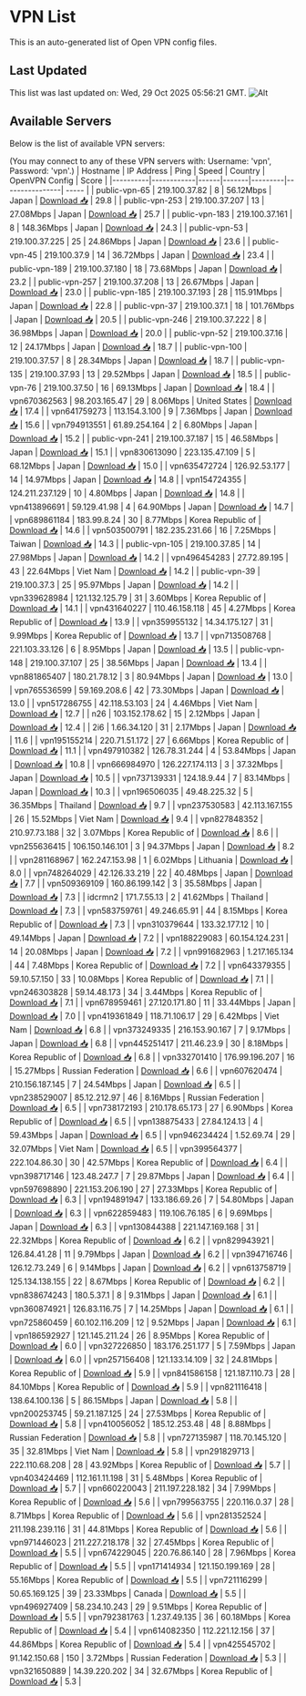 # VPN List

This is an auto-generated list of Open VPN config files.

## Last Updated

This list was last updated on: Wed, 29 Oct 2025 05:56:21 GMT.
![Alt](https://repobeats.axiom.co/api/embed/186b98318ef1479477931607c1ad7d823f12451f.svg "Repobeats analytics image")

## Available Servers

Below is the list of available VPN servers:

(You may connect to any of these VPN servers with: Username: 'vpn', Password: 'vpn'.)
| Hostname | IP Address | Ping | Speed | Country | OpenVPN Config | Score |
|----------|------------|------|-------|---------|----------------| ----- |
| public-vpn-65 | 219.100.37.82 | 8 | 56.12Mbps | Japan | [Download 📥](./configs/server_0_JP.ovpn) | 29.8 |
| public-vpn-253 | 219.100.37.207 | 13 | 27.08Mbps | Japan | [Download 📥](./configs/server_1_JP.ovpn) | 25.7 |
| public-vpn-183 | 219.100.37.161 | 8 | 148.36Mbps | Japan | [Download 📥](./configs/server_2_JP.ovpn) | 24.3 |
| public-vpn-53 | 219.100.37.225 | 25 | 24.86Mbps | Japan | [Download 📥](./configs/server_3_JP.ovpn) | 23.6 |
| public-vpn-45 | 219.100.37.9 | 14 | 36.72Mbps | Japan | [Download 📥](./configs/server_4_JP.ovpn) | 23.4 |
| public-vpn-189 | 219.100.37.180 | 18 | 73.68Mbps | Japan | [Download 📥](./configs/server_5_JP.ovpn) | 23.2 |
| public-vpn-257 | 219.100.37.208 | 13 | 26.67Mbps | Japan | [Download 📥](./configs/server_6_JP.ovpn) | 23.0 |
| public-vpn-185 | 219.100.37.193 | 28 | 115.91Mbps | Japan | [Download 📥](./configs/server_7_JP.ovpn) | 22.8 |
| public-vpn-37 | 219.100.37.1 | 18 | 101.76Mbps | Japan | [Download 📥](./configs/server_8_JP.ovpn) | 20.5 |
| public-vpn-246 | 219.100.37.222 | 8 | 36.98Mbps | Japan | [Download 📥](./configs/server_9_JP.ovpn) | 20.0 |
| public-vpn-52 | 219.100.37.16 | 12 | 24.17Mbps | Japan | [Download 📥](./configs/server_10_JP.ovpn) | 18.7 |
| public-vpn-100 | 219.100.37.57 | 8 | 28.34Mbps | Japan | [Download 📥](./configs/server_11_JP.ovpn) | 18.7 |
| public-vpn-135 | 219.100.37.93 | 13 | 29.52Mbps | Japan | [Download 📥](./configs/server_12_JP.ovpn) | 18.5 |
| public-vpn-76 | 219.100.37.50 | 16 | 69.13Mbps | Japan | [Download 📥](./configs/server_13_JP.ovpn) | 18.4 |
| vpn670362563 | 98.203.165.47 | 29 | 8.06Mbps | United States | [Download 📥](./configs/server_14_US.ovpn) | 17.4 |
| vpn641759273 | 113.154.3.100 | 9 | 7.36Mbps | Japan | [Download 📥](./configs/server_15_JP.ovpn) | 15.6 |
| vpn794913551 | 61.89.254.164 | 2 | 6.80Mbps | Japan | [Download 📥](./configs/server_16_JP.ovpn) | 15.2 |
| public-vpn-241 | 219.100.37.187 | 15 | 46.58Mbps | Japan | [Download 📥](./configs/server_17_JP.ovpn) | 15.1 |
| vpn830613090 | 223.135.47.109 | 5 | 68.12Mbps | Japan | [Download 📥](./configs/server_18_JP.ovpn) | 15.0 |
| vpn635472724 | 126.92.53.177 | 14 | 14.97Mbps | Japan | [Download 📥](./configs/server_19_JP.ovpn) | 14.8 |
| vpn154724355 | 124.211.237.129 | 10 | 4.80Mbps | Japan | [Download 📥](./configs/server_20_JP.ovpn) | 14.8 |
| vpn413896691 | 59.129.41.98 | 4 | 64.90Mbps | Japan | [Download 📥](./configs/server_21_JP.ovpn) | 14.7 |
| vpn689861184 | 183.99.8.24 | 30 | 8.77Mbps | Korea Republic of | [Download 📥](./configs/server_22_KR.ovpn) | 14.6 |
| vpn503500791 | 182.235.231.66 | 16 | 7.25Mbps | Taiwan | [Download 📥](./configs/server_23_TW.ovpn) | 14.3 |
| public-vpn-105 | 219.100.37.85 | 14 | 27.98Mbps | Japan | [Download 📥](./configs/server_24_JP.ovpn) | 14.2 |
| vpn496454283 | 27.72.89.195 | 43 | 22.64Mbps | Viet Nam | [Download 📥](./configs/server_25_VN.ovpn) | 14.2 |
| public-vpn-39 | 219.100.37.3 | 25 | 95.97Mbps | Japan | [Download 📥](./configs/server_26_JP.ovpn) | 14.2 |
| vpn339628984 | 121.132.125.79 | 31 | 3.60Mbps | Korea Republic of | [Download 📥](./configs/server_27_KR.ovpn) | 14.1 |
| vpn431640227 | 110.46.158.118 | 45 | 4.27Mbps | Korea Republic of | [Download 📥](./configs/server_28_KR.ovpn) | 13.9 |
| vpn359955132 | 14.34.175.127 | 31 | 9.99Mbps | Korea Republic of | [Download 📥](./configs/server_29_KR.ovpn) | 13.7 |
| vpn713508768 | 221.103.33.126 | 6 | 8.95Mbps | Japan | [Download 📥](./configs/server_30_JP.ovpn) | 13.5 |
| public-vpn-148 | 219.100.37.107 | 25 | 38.56Mbps | Japan | [Download 📥](./configs/server_31_JP.ovpn) | 13.4 |
| vpn881865407 | 180.21.78.12 | 3 | 80.94Mbps | Japan | [Download 📥](./configs/server_32_JP.ovpn) | 13.0 |
| vpn765536599 | 59.169.208.6 | 42 | 73.30Mbps | Japan | [Download 📥](./configs/server_33_JP.ovpn) | 13.0 |
| vpn517286755 | 42.118.53.103 | 24 | 4.46Mbps | Viet Nam | [Download 📥](./configs/server_34_VN.ovpn) | 12.7 |
| n26 | 103.152.178.62 | 15 | 2.12Mbps | Japan | [Download 📥](./configs/server_35_JP.ovpn) | 12.4 |
| 2i6 | 1.66.34.120 | 31 | 2.17Mbps | Japan | [Download 📥](./configs/server_36_JP.ovpn) | 11.6 |
| vpn195155214 | 220.71.51.172 | 27 | 6.66Mbps | Korea Republic of | [Download 📥](./configs/server_37_KR.ovpn) | 11.1 |
| vpn497910382 | 126.78.31.244 | 4 | 53.84Mbps | Japan | [Download 📥](./configs/server_38_JP.ovpn) | 10.8 |
| vpn666984970 | 126.227.174.113 | 3 | 37.32Mbps | Japan | [Download 📥](./configs/server_39_JP.ovpn) | 10.5 |
| vpn737139331 | 124.18.9.44 | 7 | 83.14Mbps | Japan | [Download 📥](./configs/server_40_JP.ovpn) | 10.3 |
| vpn196506035 | 49.48.225.32 | 5 | 36.35Mbps | Thailand | [Download 📥](./configs/server_41_TH.ovpn) | 9.7 |
| vpn237530583 | 42.113.167.155 | 26 | 15.52Mbps | Viet Nam | [Download 📥](./configs/server_42_VN.ovpn) | 9.4 |
| vpn827848352 | 210.97.73.188 | 32 | 3.07Mbps | Korea Republic of | [Download 📥](./configs/server_43_KR.ovpn) | 8.6 |
| vpn255636415 | 106.150.146.101 | 3 | 94.37Mbps | Japan | [Download 📥](./configs/server_44_JP.ovpn) | 8.2 |
| vpn281168967 | 162.247.153.98 | 1 | 6.02Mbps | Lithuania | [Download 📥](./configs/server_45_LT.ovpn) | 8.0 |
| vpn748264029 | 42.126.33.219 | 22 | 40.48Mbps | Japan | [Download 📥](./configs/server_46_JP.ovpn) | 7.7 |
| vpn509369109 | 160.86.199.142 | 3 | 35.58Mbps | Japan | [Download 📥](./configs/server_47_JP.ovpn) | 7.3 |
| idcrmn2 | 171.7.55.13 | 2 | 41.62Mbps | Thailand | [Download 📥](./configs/server_48_TH.ovpn) | 7.3 |
| vpn583759761 | 49.246.65.91 | 44 | 8.15Mbps | Korea Republic of | [Download 📥](./configs/server_49_KR.ovpn) | 7.3 |
| vpn310379644 | 133.32.177.12 | 10 | 49.14Mbps | Japan | [Download 📥](./configs/server_50_JP.ovpn) | 7.2 |
| vpn188229083 | 60.154.124.231 | 14 | 20.08Mbps | Japan | [Download 📥](./configs/server_51_JP.ovpn) | 7.2 |
| vpn991682963 | 1.217.165.134 | 44 | 7.48Mbps | Korea Republic of | [Download 📥](./configs/server_52_KR.ovpn) | 7.2 |
| vpn643379355 | 59.10.57.150 | 33 | 10.08Mbps | Korea Republic of | [Download 📥](./configs/server_53_KR.ovpn) | 7.1 |
| vpn246303828 | 59.14.48.173 | 34 | 3.44Mbps | Korea Republic of | [Download 📥](./configs/server_54_KR.ovpn) | 7.1 |
| vpn678959461 | 27.120.171.80 | 11 | 33.44Mbps | Japan | [Download 📥](./configs/server_55_JP.ovpn) | 7.0 |
| vpn419361849 | 118.71.106.17 | 29 | 6.42Mbps | Viet Nam | [Download 📥](./configs/server_56_VN.ovpn) | 6.8 |
| vpn373249335 | 216.153.90.167 | 7 | 9.17Mbps | Japan | [Download 📥](./configs/server_57_JP.ovpn) | 6.8 |
| vpn445251417 | 211.46.23.9 | 30 | 8.18Mbps | Korea Republic of | [Download 📥](./configs/server_58_KR.ovpn) | 6.8 |
| vpn332701410 | 176.99.196.207 | 16 | 15.27Mbps | Russian Federation | [Download 📥](./configs/server_59_RU.ovpn) | 6.6 |
| vpn607620474 | 210.156.187.145 | 7 | 24.54Mbps | Japan | [Download 📥](./configs/server_60_JP.ovpn) | 6.5 |
| vpn238529007 | 85.12.212.97 | 46 | 8.16Mbps | Russian Federation | [Download 📥](./configs/server_61_RU.ovpn) | 6.5 |
| vpn738172193 | 210.178.65.173 | 27 | 6.90Mbps | Korea Republic of | [Download 📥](./configs/server_62_KR.ovpn) | 6.5 |
| vpn138875433 | 27.84.124.13 | 4 | 59.43Mbps | Japan | [Download 📥](./configs/server_63_JP.ovpn) | 6.5 |
| vpn946234424 | 1.52.69.74 | 29 | 32.07Mbps | Viet Nam | [Download 📥](./configs/server_64_VN.ovpn) | 6.5 |
| vpn399564377 | 222.104.86.30 | 30 | 42.57Mbps | Korea Republic of | [Download 📥](./configs/server_65_KR.ovpn) | 6.4 |
| vpn398717146 | 123.48.247.7 | 7 | 29.87Mbps | Japan | [Download 📥](./configs/server_66_JP.ovpn) | 6.4 |
| vpn597698890 | 221.153.206.190 | 27 | 27.33Mbps | Korea Republic of | [Download 📥](./configs/server_67_KR.ovpn) | 6.3 |
| vpn194891947 | 133.186.69.26 | 7 | 54.80Mbps | Japan | [Download 📥](./configs/server_68_JP.ovpn) | 6.3 |
| vpn622859483 | 119.106.76.185 | 6 | 9.69Mbps | Japan | [Download 📥](./configs/server_69_JP.ovpn) | 6.3 |
| vpn130844388 | 221.147.169.168 | 31 | 22.32Mbps | Korea Republic of | [Download 📥](./configs/server_70_KR.ovpn) | 6.2 |
| vpn829943921 | 126.84.41.28 | 11 | 9.79Mbps | Japan | [Download 📥](./configs/server_71_JP.ovpn) | 6.2 |
| vpn394716746 | 126.12.73.249 | 6 | 9.14Mbps | Japan | [Download 📥](./configs/server_72_JP.ovpn) | 6.2 |
| vpn613758719 | 125.134.138.155 | 22 | 8.67Mbps | Korea Republic of | [Download 📥](./configs/server_73_KR.ovpn) | 6.2 |
| vpn838674243 | 180.5.37.1 | 8 | 9.31Mbps | Japan | [Download 📥](./configs/server_74_JP.ovpn) | 6.1 |
| vpn360874921 | 126.83.116.75 | 7 | 14.25Mbps | Japan | [Download 📥](./configs/server_75_JP.ovpn) | 6.1 |
| vpn725860459 | 60.102.116.209 | 12 | 9.52Mbps | Japan | [Download 📥](./configs/server_76_JP.ovpn) | 6.1 |
| vpn186592927 | 121.145.211.24 | 26 | 8.95Mbps | Korea Republic of | [Download 📥](./configs/server_77_KR.ovpn) | 6.0 |
| vpn327226850 | 183.176.251.177 | 5 | 7.59Mbps | Japan | [Download 📥](./configs/server_78_JP.ovpn) | 6.0 |
| vpn257156408 | 121.133.14.109 | 32 | 24.81Mbps | Korea Republic of | [Download 📥](./configs/server_79_KR.ovpn) | 5.9 |
| vpn841586158 | 121.187.110.73 | 28 | 84.10Mbps | Korea Republic of | [Download 📥](./configs/server_80_KR.ovpn) | 5.9 |
| vpn821116418 | 138.64.100.136 | 5 | 86.15Mbps | Japan | [Download 📥](./configs/server_81_JP.ovpn) | 5.8 |
| vpn200253745 | 59.21.187.125 | 24 | 27.53Mbps | Korea Republic of | [Download 📥](./configs/server_82_KR.ovpn) | 5.8 |
| vpn410056052 | 185.12.253.48 | 48 | 8.88Mbps | Russian Federation | [Download 📥](./configs/server_83_RU.ovpn) | 5.8 |
| vpn727135987 | 118.70.145.120 | 35 | 32.81Mbps | Viet Nam | [Download 📥](./configs/server_84_VN.ovpn) | 5.8 |
| vpn291829713 | 222.110.68.208 | 28 | 43.92Mbps | Korea Republic of | [Download 📥](./configs/server_85_KR.ovpn) | 5.7 |
| vpn403424469 | 112.161.11.198 | 31 | 5.48Mbps | Korea Republic of | [Download 📥](./configs/server_86_KR.ovpn) | 5.7 |
| vpn660220043 | 211.197.228.182 | 34 | 7.99Mbps | Korea Republic of | [Download 📥](./configs/server_87_KR.ovpn) | 5.6 |
| vpn799563755 | 220.116.0.37 | 28 | 8.71Mbps | Korea Republic of | [Download 📥](./configs/server_88_KR.ovpn) | 5.6 |
| vpn281352524 | 211.198.239.116 | 31 | 44.81Mbps | Korea Republic of | [Download 📥](./configs/server_89_KR.ovpn) | 5.6 |
| vpn971446023 | 211.227.218.178 | 32 | 27.45Mbps | Korea Republic of | [Download 📥](./configs/server_90_KR.ovpn) | 5.5 |
| vpn674229045 | 220.76.86.140 | 28 | 7.96Mbps | Korea Republic of | [Download 📥](./configs/server_91_KR.ovpn) | 5.5 |
| vpn171414934 | 121.150.199.169 | 28 | 55.16Mbps | Korea Republic of | [Download 📥](./configs/server_92_KR.ovpn) | 5.5 |
| vpn721116299 | 50.65.169.125 | 39 | 23.33Mbps | Canada | [Download 📥](./configs/server_93_CA.ovpn) | 5.5 |
| vpn496927409 | 58.234.10.243 | 29 | 9.51Mbps | Korea Republic of | [Download 📥](./configs/server_94_KR.ovpn) | 5.5 |
| vpn792381763 | 1.237.49.135 | 36 | 60.18Mbps | Korea Republic of | [Download 📥](./configs/server_95_KR.ovpn) | 5.4 |
| vpn614082350 | 112.221.12.156 | 37 | 44.86Mbps | Korea Republic of | [Download 📥](./configs/server_96_KR.ovpn) | 5.4 |
| vpn425545702 | 91.142.150.68 | 150 | 3.72Mbps | Russian Federation | [Download 📥](./configs/server_97_RU.ovpn) | 5.3 |
| vpn321650889 | 14.39.220.202 | 34 | 32.67Mbps | Korea Republic of | [Download 📥](./configs/server_98_KR.ovpn) | 5.3 |
